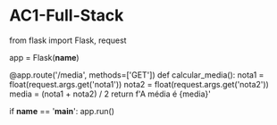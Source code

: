 # AC1-Full-Stack

from flask import Flask, request

app = Flask(__name__)

@app.route('/media', methods=['GET'])
def calcular_media():
	nota1 = float(request.args.get('nota1'))
	nota2 = float(request.args.get('nota2'))
	media = (nota1 + nota2) / 2
	return f'A média é {media}'

if __name__ == '__main__':
	app.run()
